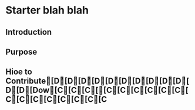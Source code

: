 # Starter blah blah

## Introduction

## Purpose

## Hioe to Contribute[D[D[D[D[D[D[D[D[D[D[D[D[Dow[C[C[C[[C[C[C[C[C[C[C[C[C[C[C[C[C[C
